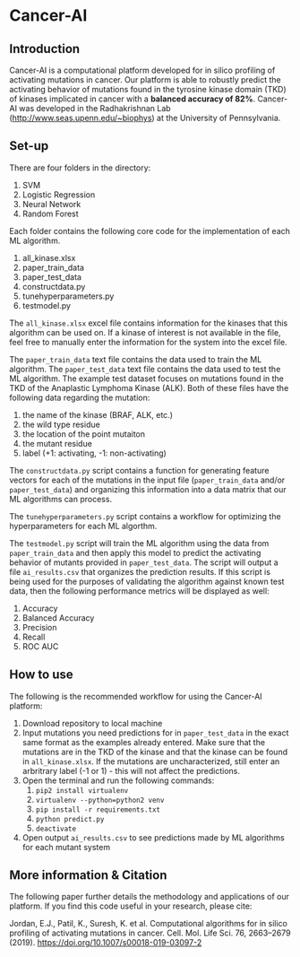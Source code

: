 # Cancer-AI

## Introduction 
Cancer-AI is a computational platform developed for in silico profiling of activating mutations in cancer. Our platform is able to robustly predict the activating behavior of mutations found in the tyrosine kinase domain (TKD) of kinases implicated in cancer with a **balanced accuracy of 82%**. Cancer-AI was developed in the Radhakrishnan Lab (http://www.seas.upenn.edu/~biophys) at the University of Pennsylvania. 

## Set-up  
There are four folders in the directory: 

1. SVM 
2. Logistic Regression
3. Neural Network
4. Random Forest 

Each folder contains the following core code for the implementation of each ML algorithm. 

1. all_kinase.xlsx 
2. paper_train_data
3. paper_test_data 
4. constructdata.py
5. tunehyperparameters.py
6. testmodel.py 

The `all_kinase.xlsx` excel file contains information for the kinases that this algorithm can be used on. If a kinase of interest is not available in the file, feel free to manually enter the information for the system into the excel file. 

The `paper_train_data` text file contains the data used to train the ML algorithm. The `paper_test_data` text file contains the data used to test the ML algorithm. The example test dataset focuses on mutations found in the TKD of the Anaplastic Lymphoma Kinase (ALK). Both of these files have the following data regarding the mutation: 

1. the name of the kinase (BRAF, ALK, etc.) 
2. the wild type residue
3. the location of the point mutaiton 
4. the mutant residue 
5. label (+1: activating, -1: non-activating) 

The `constructdata.py` script contains a function for generating feature vectors for each of the mutations in the input file (`paper_train_data` and/or `paper_test_data`) and organizing this information into a data matrix that our ML algorithms can process. 

The `tunehyperparameters.py` script contains a workflow for optimizing the hyperparameters for each ML algorthm. 

The `testmodel.py` script will train the ML algorithm using the data from `paper_train_data` and then apply this model to predict the activating behavior of mutants provided in `paper_test_data`. The script will output a file `ai_results.csv` that organizes the prediction results. If this script is being used for the purposes of validating the algorithm against known test data, then the following performance metrics will be displayed as well: 

1. Accuracy 
2. Balanced Accuracy 
3. Precision 
4. Recall 
5. ROC AUC 

## How to use
The following is the recommended workflow for using the Cancer-AI platform:

1. Download repository to local machine 
2. Input mutations you need predictions for in `paper_test_data` in the exact same format as the examples already entered. Make sure that the mutations are in the TKD of the kinase and that the kinase can be found in `all_kinase.xlsx`. If the mutations are uncharacterized, still enter an arbritrary label (-1 or 1) - this will not affect the predictions. 
3. Open the terminal and run the following commands: 
   1. `pip2 install virtualenv` 
   2.  `virtualenv --python=python2 venv`
   3. `pip install -r requirements.txt`
   4. `python predict.py`
   5. `deactivate`
4. Open output `ai_results.csv` to see predictions made by ML algorithms for each mutant system 

## More information & Citation
The following paper further details the methodology and applications of our platform. If you find this code useful in your research, please cite: 

Jordan, E.J., Patil, K., Suresh, K. et al. Computational algorithms for in silico profiling of activating mutations in cancer. Cell. Mol. Life Sci. 76, 2663–2679 (2019). https://doi.org/10.1007/s00018-019-03097-2
